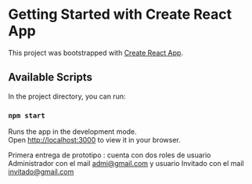 # Getting Started with Create React App

This project was bootstrapped with [Create React App](https://github.com/facebook/create-react-app).

## Available Scripts

In the project directory, you can run:

### `npm start`

Runs the app in the development mode.\
Open [http://localhost:3000](http://localhost:3000) to view it in your browser.

Primera entrega de prototipo : 
cuenta con dos roles de usuario Administrador con el mail admi@gmail.com y usuario Invitado con el mail invitado@gmail.com 
